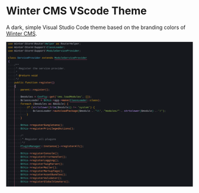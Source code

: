 # Winter CMS VScode Theme

A dark, simple Visual Studio Code theme based on the branding colors of [Winter CMS](https://wintercms.com).

![Screenshot](https://github.com/wintercms/winter-vscode-theme/raw/main/assets/screenshot.png?raw=true)
